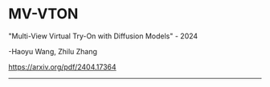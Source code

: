 # MV-VTON

"Multi-View Virtual Try-On with Diffusion Models" - 2024

-Haoyu Wang, Zhilu Zhang

https://arxiv.org/pdf/2404.17364

---

